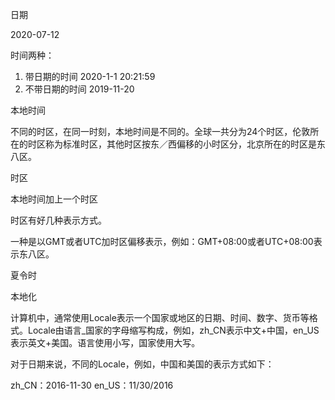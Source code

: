 
日期

2020-07-12

时间两种：

1. 带日期的时间      2020-1-1 20:21:59
2. 不带日期的时间     2019-11-20



本地时间


不同的时区，在同一时刻，本地时间是不同的。全球一共分为24个时区，伦敦所在的时区称为标准时区，其他时区按东／西偏移的小时区分，北京所在的时区是东八区。



时区

本地时间加上一个时区

时区有好几种表示方式。

一种是以GMT或者UTC加时区偏移表示，例如：GMT+08:00或者UTC+08:00表示东八区。

夏令时


本地化

计算机中，通常使用Locale表示一个国家或地区的日期、时间、数字、货币等格式。Locale由语言_国家的字母缩写构成，例如，zh_CN表示中文+中国，en_US表示英文+美国。语言使用小写，国家使用大写。


对于日期来说，不同的Locale，例如，中国和美国的表示方式如下：

zh_CN：2016-11-30
en_US：11/30/2016